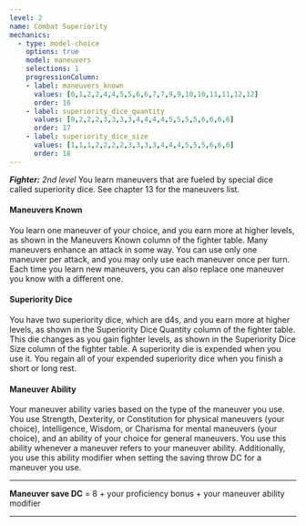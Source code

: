 ```yaml
---
level: 2
name: Combat Superiority
mechanics:
  - type: model-choice
    options: true
    model: maneuvers
    selections: 1
    progressionColumn:
    - label: maneuvers_known
      values: [0,1,2,2,4,4,5,5,6,6,7,7,9,9,10,10,11,11,12,12]
      order: 16
    - label: superiority_dice_quantity
      values: [0,2,2,2,3,3,3,3,4,4,4,4,5,5,5,5,6,6,6,6]
      order: 17
    - label: superiority_dice_size
      values: [1,1,1,2,2,2,2,3,3,3,3,4,4,4,5,5,5,6,6,6]
      order: 18
---
```

_**Fighter:** 2nd level_
You learn maneuvers that are fueled by special dice called superiority dice. See chapter 13 for the maneuvers list.
#### Maneuvers Known
You learn one maneuver of your choice, and you earn more at higher levels, as shown in the Maneuvers Known column of the fighter table. Many maneuvers enhance an attack in some way. You can use only one maneuver per attack, and you may only use each maneuver once per turn.
Each time you learn new maneuvers, you can also replace one maneuver you know with a different one.
#### Superiority Dice
You have two superiority dice, which are d4s, and you earn more at higher levels, as shown in the Superiority Dice Quantity column of the fighter table. This die changes as you gain fighter levels, as shown in the Superiority Dice Size column of the fighter table. A superiority die is expended when you use it. 
You regain all of your expended superiority dice when you finish a short or long rest.
#### Maneuver Ability
Your maneuver ability varies based on the type of the maneuver you use. You use Strength, Dexterity, or Constitution for physical maneuvers (your choice), Intelligence, Wisdom, or Charisma for mental maneuvers (your choice), and an ability of your choice for general maneuvers. You use this ability whenever a maneuver refers to your maneuver ability. Additionally, you use this ability modifier when setting the saving throw DC for a maneuver you use.
___
**Maneuver save DC** = 8 + your proficiency bonus + your maneuver ability modifier
___